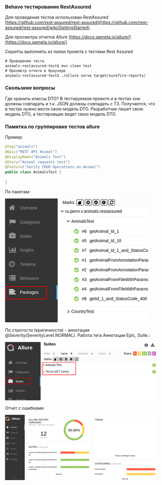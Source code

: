 ### Behave тестирование RestAssured

Для проведения тестов использован RestAssured<br/>
 [https://github.com/rest-assured/rest-assured](https://github.com/rest-assured/rest-assured/wiki/GettingStarted).

Для просмотра отчетов Allure [https://docs.qameta.io/allure/](https://docs.qameta.io/allure/)

Скрипты выполнять из папки проекта с тестами Rest Assured

```shell
# Проведение теста
animals-restassured-test$ mvn clean test
# Просмотр отчета в браузере
animals-restassured-test$ ./allure serve target/surefire-reports/
```

### Скользкие вопросы

Где хранить классы DTO? В тестируемом проекте и в тестах они должны совпадать и т.к. JSON должны совпадать с ТЗ. 
Получается, что в тестах нужно вести свою модель DTO. 
Разработчик пишет свою модель DTO, а тестировщик ведет свою модель DTO. 

### Памятка по группировке тестов allure

Пример:

```java
@Tag("animals")
@Epic("REST API Animal")
@DisplayName("Animals Test") 
@Story("Animal requests test")
@Feature("Verify CRUD Operations on Animal")
public class AnimalsTest {
 
}

```

По пакетам:

![По пакетам](doc/group_by_package.png)

По строгости (критичности) - аннотация @Severity(SeverityLevel.NORMAL). Работа тега Аннотации Epic, Suite.:

![@DisplayName или Suites](doc/group_by_suites.png)

Отчет с ошибками:

![Отчет с ошибками](doc/result_test_error.png)

